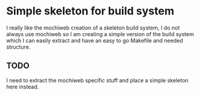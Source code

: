Simple skeleton for build system
================================

I really like the mochiweb creation of a skeleton build system, I do not always use mochiweb so I am creating a simple version of the build system which I can easily extract and have an easy to go Makefile and needed structure.

TODO
----

I need to extract the mochiweb specific stuff and place a simple skeleton here instead.
